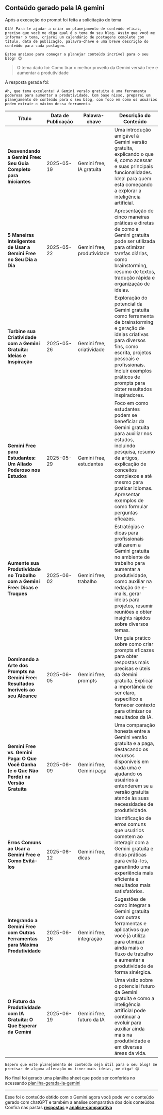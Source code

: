 ## Conteúdo gerado pela IA gemini 

Após a execução do prompt foi feita a solicitação do tema


```
Olá! Para te ajudar a criar um planejamento de conteúdo eficaz, preciso que você me diga qual é o tema do seu blog. Assim que você me informar o tema, criarei um calendário de postagens completo com título, data de publicação, palavra-chave e uma breve descrição do conteúdo para cada postagem.

Estou ansioso para começar a planejar conteúdo incrível para o seu blog! 😊
```

> O tema dado foi: Como tirar o melhor proveito da Gemini versão free e aumentar a produtividade


A resposta gerada foi:

```
Ah, que tema excelente! A Gemini versão gratuita é uma ferramenta poderosa para aumentar a produtividade. Com base nisso, preparei um planejamento de conteúdo para o seu blog, com foco em como os usuários podem extrair o máximo dessa ferramenta.
```
| Título | Data de Publicação | Palavra-chave | Descrição do Conteúdo |
|--------|---------------------|----------------|------------------------|
| **Desvendando a Gemini Free: Seu Guia Completo para Iniciantes** | 2025-05-19 | Gemini free, IA gratuita | Uma introdução amigável à Gemini versão gratuita, explicando o que é, como acessar e suas principais funcionalidades. Ideal para quem está começando a explorar a inteligência artificial. |
| **5 Maneiras Inteligentes de Usar a Gemini Free no Seu Dia a Dia** | 2025-05-22 | Gemini free, produtividade | Apresentação de cinco maneiras práticas e diretas de como a Gemini gratuita pode ser utilizada para otimizar tarefas diárias, como brainstorming, resumo de textos, tradução rápida e organização de ideias. |
| **Turbine sua Criatividade com a Gemini Gratuita: Ideias e Inspiração** | 2025-05-26 | Gemini free, criatividade | Exploração do potencial da Gemini gratuita como ferramenta de brainstorming e geração de ideias criativas para diversos fins, como escrita, projetos pessoais e profissionais. Incluir exemplos práticos de prompts para obter resultados inspiradores. |
| **Gemini Free para Estudantes: Um Aliado Poderoso nos Estudos** | 2025-05-29 | Gemini free, estudantes | Foco em como estudantes podem se beneficiar da Gemini gratuita para auxiliar nos estudos, incluindo pesquisa, resumo de artigos, explicação de conceitos complexos e até mesmo para praticar idiomas. Apresentar exemplos de como formular perguntas eficazes. |
| **Aumente sua Produtividade no Trabalho com a Gemini Free: Dicas e Truques** | 2025-06-02 | Gemini free, trabalho | Estratégias e dicas para profissionais utilizarem a Gemini gratuita no ambiente de trabalho para aumentar a produtividade, como auxiliar na redação de e-mails, gerar ideias para projetos, resumir reuniões e obter insights rápidos sobre diversos temas. |
| **Dominando a Arte dos Prompts na Gemini Free: Resultados Incríveis ao seu Alcance** | 2025-06-05 | Gemini free, prompts | Um guia prático sobre como criar prompts eficazes para obter respostas mais precisas e úteis da Gemini gratuita. Explicar a importância de ser claro, específico e fornecer contexto para otimizar os resultados da IA. |
| **Gemini Free vs. Gemini Paga: O Que Você Ganha (e o Que Não Perde) na Versão Gratuita** | 2025-06-09 | Gemini free, Gemini paga | Uma comparação honesta entre a Gemini versão gratuita e a paga, destacando os recursos disponíveis em cada uma e ajudando os usuários a entenderem se a versão gratuita atende às suas necessidades de produtividade. |
| **Erros Comuns ao Usar a Gemini Free e Como Evitá-los** | 2025-06-12 | Gemini free, dicas | Identificação de erros comuns que usuários cometem ao interagir com a Gemini gratuita e dicas práticas para evitá-los, garantindo uma experiência mais eficiente e resultados mais satisfatórios. |
| **Integrando a Gemini Free com Outras Ferramentas para Máxima Produtividade** | 2025-06-16 | Gemini free, integração | Sugestões de como integrar a Gemini gratuita com outras ferramentas e aplicativos que você já utiliza para otimizar ainda mais o fluxo de trabalho e aumentar a produtividade de forma sinérgica. |
| **O Futuro da Produtividade com IA Gratuita: O Que Esperar da Gemini** | 2025-06-19 | Gemini free, futuro da IA | Uma visão sobre o potencial futuro da Gemini gratuita e como a inteligência artificial pode continuar a evoluir para auxiliar ainda mais na produtividade e em diversas áreas da vida. |


```
Espero que este planejamento de conteúdo seja útil para o seu blog! Se precisar de alguma alteração ou tiver mais ideias, me diga! 😊
```

No final foi gerado uma planilha sheet que pode ser conferida no acessando [planilha-gerada-ia-gemini](planilha-gerada-ia-gemini.xlsx)




---

Esse foi o conteúdo obtido com o Gemini agora você pode ver o conteúdo gerado com chatGPT e também a analise comparativa dos dois conteúdos. Confira nas pastas [**respostas**](/respostas/)  e [**analise-comparativa**](/analise-compartiva/)